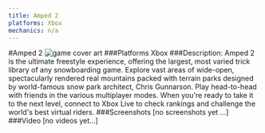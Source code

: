 ```yaml
---
title: Amped 2
platforms: Xbox
mechanics: n/a
---
```

#Amped 2
![game cover art](//images.igdb.com/igdb/image/upload/t_cover_big/ngenigkwraomixcw6rzu.jpg "Logo Title Text 1")
###Platforms
Xbox
###Description:
Amped 2 is the ultimate freestyle experience, offering the largest, most varied trick library of any snowboarding game. Explore vast areas of wide-open, spectacularly rendered real mountains packed with terrain parks designed by world-famous snow park architect, Chris Gunnarson. Play head-to-head with friends in the various multiplayer modes. When you're ready to take it to the next level, connect to Xbox Live to check rankings and challenge the world's best virtual riders.
###Screenshots
[no screenshots yet ...]
###Video
[no videos yet...]
